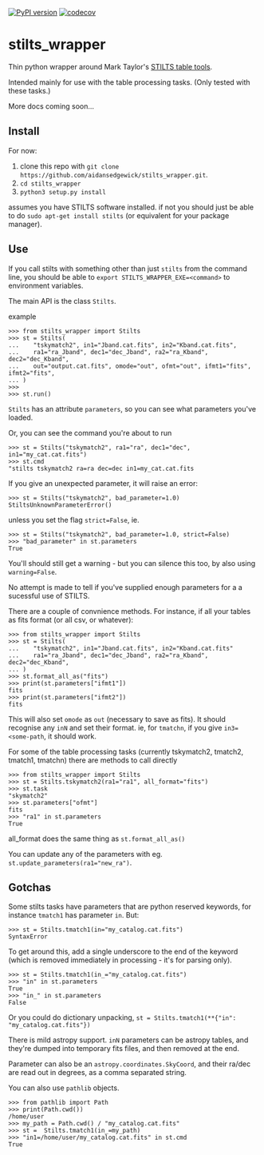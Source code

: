 [![PyPI version](https://badge.fury.io/py/stilts-wrapper.svg)](https://badge.fury.io/py/stilts-wrapper)
[![codecov](https://codecov.io/gh/aidansedgewick/stilts_wrapper/branch/main/graph/badge.svg?token=MZI48732VB)](https://codecov.io/gh/aidansedgewick/stilts_wrapper)

# stilts_wrapper

Thin python wrapper around Mark Taylor's [STILTS table tools](http://www.star.bris.ac.uk/~mbt/stilts/ "STILTS homepage").

Intended mainly for use with the table processing tasks.
(Only tested with these tasks.)

More docs coming soon...

## Install

For now:
1) clone this repo with `git clone https://github.com/aidansedgewick/stilts_wrapper.git`.
2) `cd stilts_wrapper`
3) `python3 setup.py install`

assumes you have STILTS software installed. if not you should just be able
to do `sudo apt-get install stilts` (or equivalent for your package manager).

## Use

If you call stilts with something other than just `stilts` from the
command line, you should be able to `export STILTS_WRAPPER_EXE=<command>` 
to environment variables.

The main API is the class `Stilts`.

example

```
>>> from stilts_wrapper import Stilts
>>> st = Stilts(
...    "tskymatch2", in1="Jband.cat.fits", in2="Kband.cat.fits",
...    ra1="ra_Jband", dec1="dec_Jband", ra2="ra_Kband", dec2="dec_Kband",
...    out="output.cat.fits", omode="out", ofmt="out", ifmt1="fits", ifmt2="fits",
... )  
>>>
>>> st.run()
```

`Stilts` has an attribute `parameters`, so you can see what 
parameters you've loaded.

Or, you can see the command you're about to run

```
>>> st = Stilts("tskymatch2", ra1="ra", dec1="dec", in1="my_cat.cat.fits")
>>> st.cmd
"stilts tskymatch2 ra=ra dec=dec in1=my_cat.cat.fits
```

If you give an unexpected parameter, it will raise an error:

```
>>> st = Stilts("tskymatch2", bad_parameter=1.0)
StiltsUnknownParameterError()
```

unless you set the flag `strict=False`, ie.
```
>>> st = Stilts("tskymatch2", bad_parameter=1.0, strict=False)
>>> "bad_parameter" in st.parameters
True
```

You'll should still get a warning - but you can silence this too, by also using  `warning=False`.

No attempt is made to tell if you've supplied enough parameters for a
a sucessful use of STILTS.


There are a couple of convnience methods. For instance,
if all your tables as fits format (or all csv, or whatever):

```
>>> from stilts_wrapper import Stilts
>>> st = Stilts(
...    "tskymatch2", in1="Jband.cat.fits", in2="Kband.cat.fits"
...    ra1="ra_Jband", dec1="dec_Jband", ra2="ra_Kband", dec2="dec_Kband",
... )
>>> st.format_all_as("fits")
>>> print(st.parameters["ifmt1"])
fits
>>> print(st.parameters["ifmt2"])
fits
```

This will also set `omode` as `out` (necessary to save as fits).
It should recognise any `inN` and set their format. 
ie, for `tmatchn`, if you give `in3=<some-path`, it should work.


For some of the table processing tasks (currently tskymatch2, tmatch2, tmatch1, tmatchn) there are methods to call directly

```
>>> from stilts_wrapper import Stilts
>>> st = Stilts.tskymatch2(ra1="ra1", all_format="fits")
>>> st.task
"skymatch2"
>>> st.parameters["ofmt"]
fits
>>> "ra1" in st.parameters
True
```

all_format does the same thing as `st.format_all_as()`

You can update any of the parameters with eg. `st.update_parameters(ra1="new_ra")`.

## Gotchas

Some stilts tasks have parameters that are python reserved keywords, for instance `tmatch1` has parameter `in`. But:

```
>>> st = Stilts.tmatch1(in="my_catalog.cat.fits")
SyntaxError
```

To get around this, add a single underscore to the end of the keyword 
(which is removed immediately in processing - it's for parsing only).

```
>>> st = Stilts.tmatch1(in_="my_catalog.cat.fits")
>>> "in" in st.parameters
True
>>> "in_" in st.parameters
False
```

Or you could do dictionary unpacking, `st = Stilts.tmatch1(**{"in": "my_catalog.cat.fits"})`

There is mild astropy support.
`inN` parameters can be astropy tables, and they're dumped into temporary
fits files, and then removed at the end.

Parameter can also be an `astropy.coordinates.SkyCoord`, and their ra/dec are
read out in degrees, as a comma separated string.

You can also use `pathlib` objects.

```
>>> from pathlib import Path
>>> print(Path.cwd())
/home/user
>>> my_path = Path.cwd() / "my_catalog.cat.fits"
>>> st =  Stilts.tmatch1(in_=my_path)
>>> "in1=/home/user/my_catalog.cat.fits" in st.cmd
True
```
